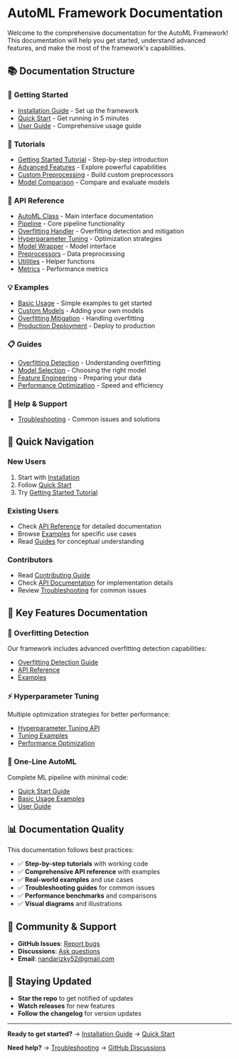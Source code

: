 # AutoML Framework Documentation

Welcome to the comprehensive documentation for the AutoML Framework! This documentation will help you get started, understand advanced features, and make the most of the framework's capabilities.

## 📚 Documentation Structure

### 🚀 **Getting Started**
- [Installation Guide](installation.md) - Set up the framework
- [Quick Start](quickstart.md) - Get running in 5 minutes
- [User Guide](user-guide.md) - Comprehensive usage guide

### 📖 **Tutorials**
- [Getting Started Tutorial](tutorials/getting_started.md) - Step-by-step introduction
- [Advanced Features](tutorials/advanced_features.md) - Explore powerful capabilities
- [Custom Preprocessing](tutorials/custom_preprocessing.md) - Build custom preprocessors
- [Model Comparison](tutorials/model_comparison.md) - Compare and evaluate models

### 🔧 **API Reference**
- [AutoML Class](api/automl.md) - Main interface documentation
- [Pipeline](api/pipeline.md) - Core pipeline functionality
- [Overfitting Handler](api/overfitting.md) - Overfitting detection and mitigation
- [Hyperparameter Tuning](api/hyperparameter_tuning.md) - Optimization strategies
- [Model Wrapper](api/model_wrapper.md) - Model interface
- [Preprocessors](api/preprocessors.md) - Data preprocessing
- [Utilities](api/utils.md) - Helper functions
- [Metrics](api/metrics.md) - Performance metrics

### 💡 **Examples**
- [Basic Usage](examples/basic_usage.md) - Simple examples to get started
- [Custom Models](examples/custom_models.md) - Adding your own models
- [Overfitting Mitigation](examples/overfitting_mitigation.md) - Handling overfitting
- [Production Deployment](examples/production_deployment.md) - Deploy to production

### 📋 **Guides**
- [Overfitting Detection](guides/overfitting_detection.md) - Understanding overfitting
- [Model Selection](guides/model_selection.md) - Choosing the right model
- [Feature Engineering](guides/feature_engineering.md) - Preparing your data
- [Performance Optimization](guides/performance_optimization.md) - Speed and efficiency

### 🔧 **Help & Support**
- [Troubleshooting](troubleshooting.md) - Common issues and solutions

## 🎯 **Quick Navigation**

### **New Users**
1. Start with [Installation](installation.md)
2. Follow [Quick Start](quickstart.md)
3. Try [Getting Started Tutorial](tutorials/getting_started.md)

### **Existing Users**
- Check [API Reference](api/) for detailed documentation
- Browse [Examples](examples/) for specific use cases
- Read [Guides](guides/) for conceptual understanding

### **Contributors**
- Read [Contributing Guide](contributing.md)
- Check [API Documentation](api/) for implementation details
- Review [Troubleshooting](troubleshooting.md) for common issues

## 🌟 **Key Features Documentation**

### **🧠 Overfitting Detection**
Our framework includes advanced overfitting detection capabilities:
- [Overfitting Detection Guide](guides/overfitting_detection.md)
- [API Reference](api/overfitting.md)
- [Examples](examples/overfitting_mitigation.md)

### **⚡ Hyperparameter Tuning**
Multiple optimization strategies for better performance:
- [Hyperparameter Tuning API](api/hyperparameter_tuning.md)
- [Tuning Examples](examples/hyperparameter_tuning.md)
- [Performance Optimization](guides/performance_optimization.md)

### **🎯 One-Line AutoML**
Complete ML pipeline with minimal code:
- [Quick Start Guide](quickstart.md)
- [Basic Usage Examples](examples/basic_usage.md)
- [User Guide](user-guide.md)

## 📊 **Documentation Quality**

This documentation follows best practices:
- ✅ **Step-by-step tutorials** with working code
- ✅ **Comprehensive API reference** with examples
- ✅ **Real-world examples** and use cases
- ✅ **Troubleshooting guides** for common issues
- ✅ **Performance benchmarks** and comparisons
- ✅ **Visual diagrams** and illustrations

## 🤝 **Community & Support**

- **GitHub Issues**: [Report bugs](https://github.com/nandarizkika/automl-framework/issues)
- **Discussions**: [Ask questions](https://github.com/nandarizkika/automl-framework/discussions)
- **Email**: nandarizky52@gmail.com

## 🔄 **Staying Updated**

- **Star the repo** to get notified of updates
- **Watch releases** for new features
- **Follow the changelog** for version updates

---

**Ready to get started?** → [Installation Guide](installation.md) → [Quick Start](quickstart.md)

**Need help?** → [Troubleshooting](troubleshooting.md) → [GitHub Discussions](https://github.com/nandarizkika/automl-framework/discussions)
